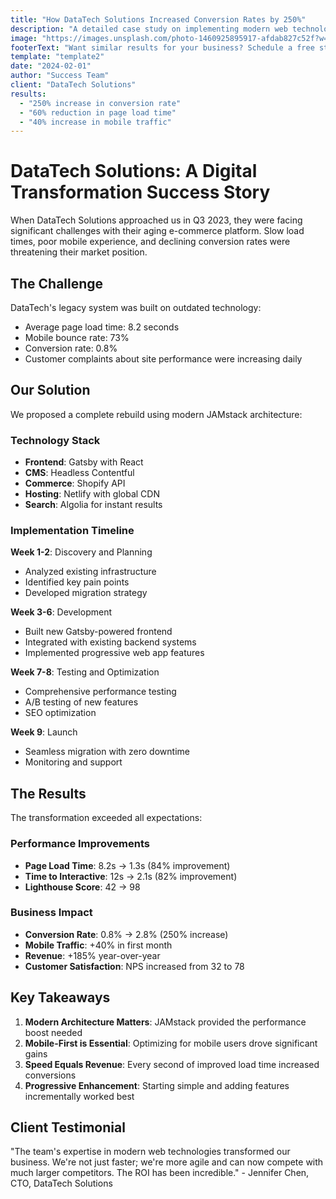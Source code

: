 ```yaml
---
title: "How DataTech Solutions Increased Conversion Rates by 250%"
description: "A detailed case study on implementing modern web technologies for e-commerce success"
image: "https://images.unsplash.com/photo-1460925895917-afdab827c52f?w=1200&h=800&fit=crop"
footerText: "Want similar results for your business? Schedule a free strategy session with our team!"
template: "template2"
date: "2024-02-01"
author: "Success Team"
client: "DataTech Solutions"
results: 
  - "250% increase in conversion rate"
  - "60% reduction in page load time"
  - "40% increase in mobile traffic"
---
```


# DataTech Solutions: A Digital Transformation Success Story

When DataTech Solutions approached us in Q3 2023, they were facing significant challenges with their aging e-commerce platform. Slow load times, poor mobile experience, and declining conversion rates were threatening their market position.

## The Challenge

DataTech's legacy system was built on outdated technology:
- Average page load time: 8.2 seconds
- Mobile bounce rate: 73%
- Conversion rate: 0.8%
- Customer complaints about site performance were increasing daily

## Our Solution

We proposed a complete rebuild using modern JAMstack architecture:

### Technology Stack
- **Frontend**: Gatsby with React
- **CMS**: Headless Contentful
- **Commerce**: Shopify API
- **Hosting**: Netlify with global CDN
- **Search**: Algolia for instant results

### Implementation Timeline

**Week 1-2**: Discovery and Planning
- Analyzed existing infrastructure
- Identified key pain points
- Developed migration strategy

**Week 3-6**: Development
- Built new Gatsby-powered frontend
- Integrated with existing backend systems
- Implemented progressive web app features

**Week 7-8**: Testing and Optimization
- Comprehensive performance testing
- A/B testing of new features
- SEO optimization

**Week 9**: Launch
- Seamless migration with zero downtime
- Monitoring and support

## The Results

The transformation exceeded all expectations:

### Performance Improvements
- **Page Load Time**: 8.2s → 1.3s (84% improvement)
- **Time to Interactive**: 12s → 2.1s (82% improvement)
- **Lighthouse Score**: 42 → 98

### Business Impact
- **Conversion Rate**: 0.8% → 2.8% (250% increase)
- **Mobile Traffic**: +40% in first month
- **Revenue**: +185% year-over-year
- **Customer Satisfaction**: NPS increased from 32 to 78

## Key Takeaways

1. **Modern Architecture Matters**: JAMstack provided the performance boost needed
2. **Mobile-First is Essential**: Optimizing for mobile users drove significant gains
3. **Speed Equals Revenue**: Every second of improved load time increased conversions
4. **Progressive Enhancement**: Starting simple and adding features incrementally worked best

## Client Testimonial

"The team's expertise in modern web technologies transformed our business. We're not just faster; we're more agile and can now compete with much larger competitors. The ROI has been incredible." - Jennifer Chen, CTO, DataTech Solutions